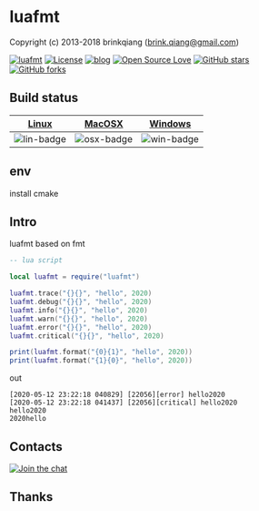 # luafmt

Copyright (c) 2013-2018 brinkqiang (brink.qiang@gmail.com)

[![luafmt](https://img.shields.io/badge/brinkqiang-luafmt-blue.svg?style=flat-square)](https://github.com/brinkqiang/luafmt)
[![License](https://img.shields.io/badge/license-MIT-brightgreen.svg)](https://github.com/brinkqiang/luafmt/blob/master/LICENSE)
[![blog](https://img.shields.io/badge/Author-Blog-7AD6FD.svg)](https://brinkqiang.github.io/)
[![Open Source Love](https://badges.frapsoft.com/os/v3/open-source.png)](https://github.com/brinkqiang)
[![GitHub stars](https://img.shields.io/github/stars/brinkqiang/luafmt.svg?label=Stars)](https://github.com/brinkqiang/luafmt) 
[![GitHub forks](https://img.shields.io/github/forks/brinkqiang/luafmt.svg?label=Fork)](https://github.com/brinkqiang/luafmt)

## Build status
| [Linux][lin-link] | [MacOSX][osx-link] | [Windows][win-link] |
| :---------------: | :----------------: | :-----------------: |
| ![lin-badge]      | ![osx-badge]       | ![win-badge]        |

[lin-badge]: https://travis-ci.org/brinkqiang/luafmt.svg?branch=master "Travis build status"
[lin-link]:  https://travis-ci.org/brinkqiang/luafmt "Travis build status"
[osx-badge]: https://travis-ci.org/brinkqiang/luafmt.svg?branch=master "Travis build status"
[osx-link]:  https://travis-ci.org/brinkqiang/luafmt "Travis build status"
[win-badge]: https://ci.appveyor.com/api/projects/status/github/brinkqiang/luafmt?branch=master&svg=true "AppVeyor build status"
[win-link]:  https://ci.appveyor.com/project/brinkqiang/luafmt "AppVeyor build status"

## env
install cmake

## Intro
luafmt based on fmt
```lua
-- lua script

local luafmt = require("luafmt")

luafmt.trace("{}{}", "hello", 2020)
luafmt.debug("{}{}", "hello", 2020)
luafmt.info("{}{}", "hello", 2020)
luafmt.warn("{}{}", "hello", 2020)
luafmt.error("{}{}", "hello", 2020)
luafmt.critical("{}{}", "hello", 2020)

print(luafmt.format("{0}{1}", "hello", 2020))
print(luafmt.format("{1}{0}", "hello", 2020))
```

out
```
[2020-05-12 23:22:18 040829] [22056][error] hello2020
[2020-05-12 23:22:18 041437] [22056][critical] hello2020
hello2020
2020hello
```

## Contacts
[![Join the chat](https://badges.gitter.im/brinkqiang/luafmt/Lobby.svg)](https://gitter.im/brinkqiang/luafmt)

## Thanks
